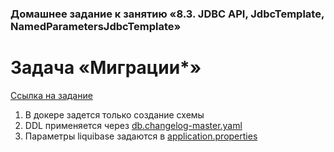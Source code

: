 ### Домашнее задание к занятию «8.3. JDBC API, JdbcTemplate, NamedParametersJdbcTemplate»

# Задача «Миграции*»

[Ссылка на задание](https://github.com/netology-code/jd-homeworks/blob/master/jdbc/task2/README.md)

1. В докере задется только создание схемы  
2. DDL применяется через [db.changelog-master.yaml](src%2Fmain%2Fresources%2Fsql%2Fdb.changelog-master.yaml)  
3. Параметры liquibase задаются в [application.properties](src%2Fmain%2Fresources%2Fapplication.properties)  
